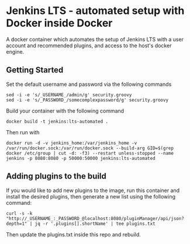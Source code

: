 # Jenkins LTS - automated setup with Docker inside Docker

A docker container which automates the setup of Jenkins LTS with a user account and recommended plugins, and access to the host's docker engine.

## Getting Started

Set the default username and password via the following commands
```
sed -i -e 's/_USERNAME_/admin/g' security.groovy
sed -i -e 's/_PASSWORD_/somecomplexpassword/g' security.groovy
```

Build your container with the following command
```
docker build -t jenkins:lts-automated .
```

Then run with
```
docker run -d -v jenkins_home:/var/jenkins_home -v /var/run/docker.sock:/var/run/docker.sock --build-arg GID=$(grep docker /etc/group | cut -d: -f3) --restart unless-stopped --name jenkins -p 8080:8080 -p 50000:50000 jenkins:lts-automated
```


## Adding plugins to the build

If you would like to add new plugins to the image, run this container and install the desired plugins, then generate a new list using the following command:
```
curl -s -k "http://_USERNAME_:_PASSWORD_@localhost:8080/pluginManager/api/json?depth=1" | jq -r '.plugins[].shortName' | tee plugins.txt
```

Then update the plugins.txt inside this repo and rebuild.
